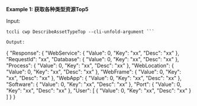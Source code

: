 **Example 1: 获取各种类型资源Top5**



Input: 

```
tccli cwp DescribeAssetTypeTop --cli-unfold-argument ```

Output: 
```
{
    "Response": {
        "WebService": {
            "Value": 0,
            "Key": "xx",
            "Desc": "xx"
        },
        "RequestId": "xx",
        "Database": {
            "Value": 0,
            "Key": "xx",
            "Desc": "xx"
        },
        "Process": {
            "Value": 0,
            "Key": "xx",
            "Desc": "xx"
        },
        "WebLocation": {
            "Value": 0,
            "Key": "xx",
            "Desc": "xx"
        },
        "WebFrame": {
            "Value": 0,
            "Key": "xx",
            "Desc": "xx"
        },
        "WebApp": {
            "Value": 0,
            "Key": "xx",
            "Desc": "xx"
        },
        "Software": {
            "Value": 0,
            "Key": "xx",
            "Desc": "xx"
        },
        "Port": {
            "Value": 0,
            "Key": "xx",
            "Desc": "xx"
        },
        "User": [
            {
                "Value": 0,
                "Key": "xx",
                "Desc": "xx"
            }
        ]
    }
}
```

